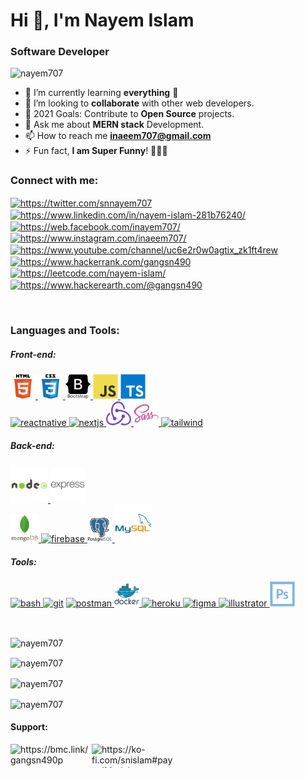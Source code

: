 <h1 align="left">Hi 👋, I'm Nayem Islam</h1>
  <h3 align="left">Software Developer</h3>

  <p align="left">
    <img src="https://komarev.com/ghpvc/?username=nayem707&label=Profile%20views&color=0e75b6&style=flat"
      alt="nayem707" />
  </p>

- 🔭 I’m currently learning **everything** 🤣
- 👯 I’m looking to **collaborate** with other web developers.
- 🥅 2021 Goals: Contribute to **Open Source** projects.
- 💬 Ask me about **MERN stack** Development.
- 📫 How to reach me **inaeem707@gmail.com**
- ⚡ Fun fact, **I am Super Funny**! 🤣🤣🤣

<h3 align="left">Connect with me:</h3>
<p align="left">
<a href="https://twitter.com/snnayem707" target="blank">
        <img align="center"
          src="https://raw.githubusercontent.com/rahuldkjain/github-profile-readme-generator/master/src/images/icons/Social/twitter.svg"
          alt="https://twitter.com/snnayem707" height="30" width="40" />
      </a>
<a href="https://www.linkedin.com/in/nayem-islam-281b76240/" target="blank">
        <img align="center"
          src="https://raw.githubusercontent.com/rahuldkjain/github-profile-readme-generator/master/src/images/icons/Social/linked-in-alt.svg"
          alt="https://www.linkedin.com/in/nayem-islam-281b76240/" height="30" width="40" />
      </a>
<a href="https://web.facebook.com/inayem707/" target="blank">
        <img align="center"
          src="https://raw.githubusercontent.com/rahuldkjain/github-profile-readme-generator/master/src/images/icons/Social/facebook.svg"
          alt="https://web.facebook.com/inayem707/" height="30" width="40" /></a>
<a href="https://www.instagram.com/inaeem707/" target="blank">
        <img align="center"
          src="https://raw.githubusercontent.com/rahuldkjain/github-profile-readme-generator/master/src/images/icons/Social/instagram.svg"
          alt="https://www.instagram.com/inaeem707/" height="30" width="40" /></a>
<a href="https://www.youtube.com/channel/UC6E2R0w0AGtiX_zk1fT4Rew" target="blank">
        <img align="center"
          src="https://raw.githubusercontent.com/rahuldkjain/github-profile-readme-generator/master/src/images/icons/Social/youtube.svg"
          alt="https://www.youtube.com/channel/uc6e2r0w0agtix_zk1ft4rew" height="30" width="40" /></a>
<a href="https://www.hackerrank.com/gangsn490" target="blank">
        <img align="center"
          src="https://raw.githubusercontent.com/rahuldkjain/github-profile-readme-generator/master/src/images/icons/Social/hackerrank.svg"
          alt="https://www.hackerrank.com/gangsn490" height="30" width="40" /></a>
<a href="https://leetcode.com/nayem-islam/" target="blank">
        <img align="center"
          src="https://raw.githubusercontent.com/rahuldkjain/github-profile-readme-generator/master/src/images/icons/Social/leet-code.svg"
          alt="https://leetcode.com/nayem-islam/" height="30" width="40" /></a>
<a href="https://www.hackerearth.com/@gangsn490" target="blank">
        <img align="center"
          src="https://raw.githubusercontent.com/rahuldkjain/github-profile-readme-generator/master/src/images/icons/Social/hackerearth.svg"
          alt="https://www.hackerearth.com/@gangsn490" height="30" width="40" /></a>
</p>

</br>

<h3 align="left">Languages and Tools:</h3>
<h5 align="left">Front-end:</h5>
<p align="left">
<a href="https://www.w3.org/html/" target="_blank" rel="noreferrer">
      <img src="https://raw.githubusercontent.com/devicons/devicon/master/icons/html5/html5-original-wordmark.svg"
          alt="html5" width="40" height="40" />
      </a>

<a href="https://www.w3schools.com/css/" target="_blank" rel="noreferrer">
      <img src="https://raw.githubusercontent.com/devicons/devicon/master/icons/css3/css3-original-wordmark.svg"
          alt="css3" width="40" height="40" />
      </a>
<a href="https://getbootstrap.com" target="_blank" rel="noreferrer">
      <img src="https://raw.githubusercontent.com/devicons/devicon/master/icons/bootstrap/bootstrap-plain-wordmark.svg"
          alt="bootstrap" width="40" height="40" />
      </a>
<a href="https://developer.mozilla.org/en-US/docs/Web/JavaScript" target="_blank" rel="noreferrer">
      <img src="https://raw.githubusercontent.com/devicons/devicon/master/icons/javascript/javascript-original.svg"
          alt="javascript" width="40" height="40" />
      </a>
<a href="https://www.typescriptlang.org/" target="_blank" rel="noreferrer">
      <img src="https://raw.githubusercontent.com/devicons/devicon/master/icons/typescript/typescript-original.svg"
        alt="typescript" width="40" height="40" />
      </a>
<br>
<a href="https://reactnative.dev/" target="_blank" rel="noreferrer">
      <img src="https://reactnative.dev/img/header_logo.svg" alt="reactnative" width="40" height="40" />
</a>
<a href="https://nextjs.org/" target="_blank" rel="noreferrer">
    <img src="https://cdn.worldvectorlogo.com/logos/nextjs-2.svg" alt="nextjs" width="50" />
</a>
<a href="https://redux.js.org" target="_blank" rel="noreferrer">
      <img src="https://raw.githubusercontent.com/devicons/devicon/master/icons/redux/redux-original.svg" alt="redux"
    width="40" height="40" />
</a>
<a href="https://sass-lang.com" target="_blank" rel="noreferrer">
      <img src="https://raw.githubusercontent.com/devicons/devicon/master/icons/sass/sass-original.svg" alt="sass"
          width="40" height="40" />
</a>
<a href="https://tailwindcss.com/" target="_blank" rel="noreferrer">
    <img src="https://www.vectorlogo.zone/logos/tailwindcss/tailwindcss-icon.svg" alt="tailwind" width="40"
    height="40" />
</a>

<h5 align="left" >Back-end:</h5>
<a href="https://nodejs.org" target="_blank" rel="noreferrer">
      <img src="https://raw.githubusercontent.com/devicons/devicon/master/icons/nodejs/nodejs-original-wordmark.svg"
        alt="nodejs" width="60" height="60" />
</a>
<a href="https://expressjs.com" target="_blank" rel="noreferrer">
      <img src="https://raw.githubusercontent.com/devicons/devicon/master/icons/express/express-original-wordmark.svg"
        alt="express" width="55" height="55" />
</a>
<br>
<a href="https://www.mongodb.com/" target="_blank" rel="noreferrer">
<img src="https://raw.githubusercontent.com/devicons/devicon/master/icons/mongodb/mongodb-original-wordmark.svg"
        alt="mongodb" width="45" height="45" />
</a>
<a href="https://firebase.google.com/" target="_blank" rel="noreferrer">
      <img src="https://www.vectorlogo.zone/logos/firebase/firebase-icon.svg" alt="firebase" width="45" height="45"  />
    </a>
<a href="https://www.postgresql.org" target="_blank" rel="noreferrer">
      <img
        src="https://raw.githubusercontent.com/devicons/devicon/master/icons/postgresql/postgresql-original-wordmark.svg"
        alt="postgresql" width="40" height="40" />
    </a>
  <a href="https://www.mysql.com/" target="_blank" rel="noreferrer">
      <img src="https://raw.githubusercontent.com/devicons/devicon/master/icons/mysql/mysql-original-wordmark.svg"
        alt="mysql" width="60" height="60" />
    </a>

<h5 align="left">Tools:</h5>
<a href="https://www.gnu.org/software/bash/" target="_blank" rel="noreferrer">
      <img src="https://www.vectorlogo.zone/logos/gnu_bash/gnu_bash-icon.svg" alt="bash" width="40" height="40" />
    </a>

<a href="https://git-scm.com/" target="_blank" rel="noreferrer">
      <img src="https://www.vectorlogo.zone/logos/git-scm/git-scm-icon.svg" alt="git" width="40" height="40" /></a>

<a href="https://postman.com" target="_blank" rel="noreferrer">
      <img src="https://www.vectorlogo.zone/logos/getpostman/getpostman-icon.svg" alt="postman" width="40" height="40" />
    </a>

<a href="https://www.docker.com/" target="_blank" rel="noreferrer">
      <img src="https://raw.githubusercontent.com/devicons/devicon/master/icons/docker/docker-original-wordmark.svg"
        alt="docker" width="40" height="40" />
    </a>

<a href="https://heroku.com" target="_blank" rel="noreferrer">
      <img src="https://www.vectorlogo.zone/logos/heroku/heroku-icon.svg" alt="heroku" width="40" height="40" />
    </a>

<a href="https://www.figma.com/" target="_blank" rel="noreferrer">
      <img src="https://www.vectorlogo.zone/logos/figma/figma-icon.svg" alt="figma" width="40" height="40" />
    </a>

<a href="https://www.adobe.com/in/products/illustrator.html" target="_blank" rel="noreferrer">
      <img 
      src="https://www.vectorlogo.zone/logos/adobe_illustrator/adobe_illustrator-icon.svg" alt="illustrator"
      width="40" height="40" />
    </a>

<a href="https://www.photoshop.com/en" target="_blank" rel="noreferrer">
      <img
      src="https://raw.githubusercontent.com/devicons/devicon/master/icons/photoshop/photoshop-line.svg"
      alt="photoshop" width="40" height="40" />
    </a>
    </p>
    </br>
<p align="left">
      <img align="center" width=350
        src="https://github-readme-stats.vercel.app/api/top-langs?username=nayem707&show_icons=true&locale=en&layout=compact&theme=dracula&card_width=320"
        alt="nayem707" />
    </p>
<p align="left">
    <img align="center"
        src="https://github-readme-stats.vercel.app/api?username=nayem707&show_icons=true&theme=dracula"
        alt="nayem707" />
    </p>

<p align="left">
      <img align="center"
      src="https://github-readme-streak-stats.herokuapp.com/?user=nayem707&theme=dracula"
      alt="nayem707" />
    </p>
    <p>
    <img height=195 align="center" src="https://github-profile-trophy.vercel.app/?username=nayem707&ma&theme=dracula&ma&column=5&margin-w=5&margin-h=5" alt="nayem707" />
    </p>

  <h4 align="left">Support:</h4>
  <p>
  <a href="https://www.buymeacoffee.com/https://bmc.link/gangsn490p">
  <img  align="left" src="https://cdn.buymeacoffee.com/buttons/v2/default-yellow.png" height="38" width="130" alt="https://bmc.link/gangsn490p" />
  </a>
  <a href="https://ko-fi.com/https://ko-fi.com/snislam#paypalModal"> 
  <img align="left" src="https://cdn.ko-fi.com/cdn/kofi3.png?v=3" height="38" width="130" alt="https://ko-fi.com/snislam#paypalModal" />
  </a>
  </p>
